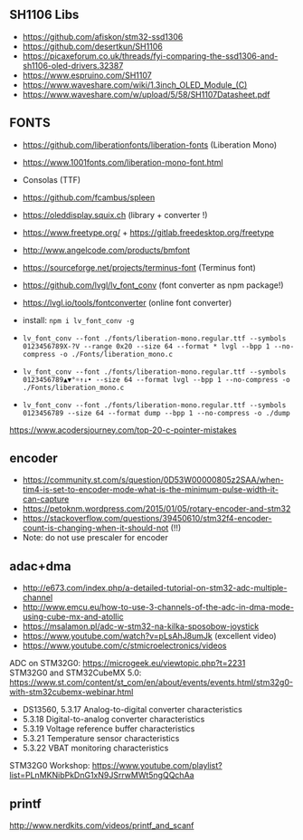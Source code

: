## SH1106 Libs
* https://github.com/afiskon/stm32-ssd1306
* https://github.com/desertkun/SH1106
* https://picaxeforum.co.uk/threads/fyi-comparing-the-ssd1306-and-sh1106-oled-drivers.32387
* https://www.espruino.com/SH1107
* https://www.waveshare.com/wiki/1.3inch_OLED_Module_(C)
* https://www.waveshare.com/w/upload/5/58/SH1107Datasheet.pdf

## FONTS
* https://github.com/liberationfonts/liberation-fonts (Liberation Mono)
* https://www.1001fonts.com/liberation-mono-font.html
* Consolas (TTF)
* https://github.com/fcambus/spleen
* https://oleddisplay.squix.ch (library + converter !)
* https://www.freetype.org/ + https://gitlab.freedesktop.org/freetype
* http://www.angelcode.com/products/bmfont
* https://sourceforge.net/projects/terminus-font (Terminus font)
* https://github.com/lvgl/lv_font_conv (font converter as npm package!)
* https://lvgl.io/tools/fontconverter (online font converter)

* install: `npm i lv_font_conv -g`
* `lv_font_conv --font ./fonts/liberation-mono.regular.ttf --symbols 0123456789X-?V --range 0x20 --size 64 --format * lvgl --bpp 1 --no-compress -o ./Fonts/liberation_mono.c`
* `lv_font_conv --font ./fonts/liberation-mono.regular.ttf --symbols 0123456789▲▼°☼↑↓• --size 64 --format lvgl --bpp 1 --no-compress -o ./Fonts/liberation_mono.c`
* `lv_font_conv --font ./fonts/liberation-mono.regular.ttf --symbols 0123456789 --size 64 --format dump --bpp 1 --no-compress -o ./dump`

https://www.acodersjourney.com/top-20-c-pointer-mistakes

## encoder
* https://community.st.com/s/question/0D53W00000805z2SAA/when-tim4-is-set-to-encoder-mode-what-is-the-minimum-pulse-width-it-can-capture  
* https://petoknm.wordpress.com/2015/01/05/rotary-encoder-and-stm32  
* https://stackoverflow.com/questions/39450610/stm32f4-encoder-count-is-changing-when-it-should-not (!!)  
* Note: do not use prescaler for encoder

## adac+dma
* http://e673.com/index.php/a-detailed-tutorial-on-stm32-adc-multiple-channel
* http://www.emcu.eu/how-to-use-3-channels-of-the-adc-in-dma-mode-using-cube-mx-and-atollic
* https://msalamon.pl/adc-w-stm32-na-kilka-sposobow-joystick
* https://www.youtube.com/watch?v=pLsAhJ8umJk (excellent video)
* https://www.youtube.com/c/stmicroelectronics/videos  

ADC on STM32G0: https://microgeek.eu/viewtopic.php?t=2231  
STM32G0 and STM32CubeMX 5.0: https://www.st.com/content/st_com/en/about/events/events.html/stm32g0-with-stm32cubemx-webinar.html  
* DS13560, 5.3.17 Analog-to-digital converter characteristics
* 5.3.18 Digital-to-analog converter characteristics
* 5.3.19 Voltage reference buffer characteristics
* 5.3.21 Temperature sensor characteristics
* 5.3.22 VBAT monitoring characteristics

STM32G0 Workshop: https://www.youtube.com/playlist?list=PLnMKNibPkDnG1xN9JSrrwMWt5ngQQchAa

## printf
http://www.nerdkits.com/videos/printf_and_scanf
